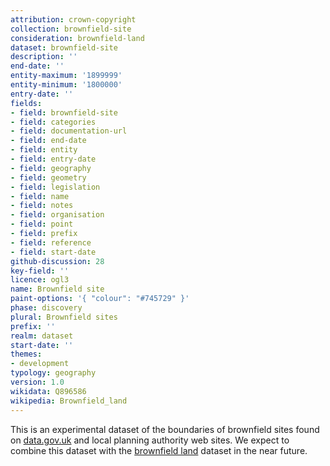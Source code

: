 ```yaml
---
attribution: crown-copyright
collection: brownfield-site
consideration: brownfield-land
dataset: brownfield-site
description: ''
end-date: ''
entity-maximum: '1899999'
entity-minimum: '1800000'
entry-date: ''
fields:
- field: brownfield-site
- field: categories
- field: documentation-url
- field: end-date
- field: entity
- field: entry-date
- field: geography
- field: geometry
- field: legislation
- field: name
- field: notes
- field: organisation
- field: point
- field: prefix
- field: reference
- field: start-date
github-discussion: 28
key-field: ''
licence: ogl3
name: Brownfield site
paint-options: '{ "colour": "#745729" }'
phase: discovery
plural: Brownfield sites
prefix: ''
realm: dataset
start-date: ''
themes:
- development
typology: geography
version: 1.0
wikidata: Q896586
wikipedia: Brownfield_land
---
```


This is an experimental dataset of the boundaries of brownfield sites found on [data.gov.uk](https://www.data.gov.uk/search?q=brownfield)
and local planning authority web sites.
We expect to combine this dataset with the [brownfield land](/dataset/brownfield-land) dataset in the near future.

